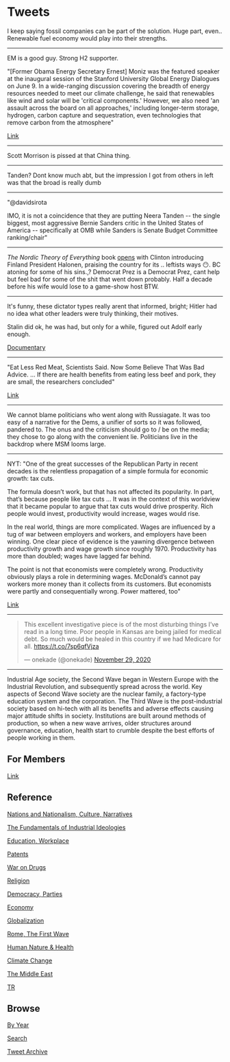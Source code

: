 # Tweets

I keep saying fossil companies can be part of the solution. Huge part,
even.. Renewable fuel economy would play into their strengths.

---

EM is a good guy. Strong H2 supporter.

"[Former Obama Energy Secretary Ernest] Moniz was the featured speaker
at the inaugural session of the Stanford University Global Energy
Dialogues on June 9. In a wide-ranging discussion covering the breadth
of energy resources needed to meet our climate challenge, he said that
renewables like wind and solar will be 'critical components.' However,
we also need 'an assault across the board on all approaches,'
including longer-term storage, hydrogen, carbon capture and
sequestration, even technologies that remove carbon from the
atmosphere"

[Link](https://energy.stanford.edu/news/energy-innovation-all-fronts-and-equity-needed-address-climate-change)

---

Scott Morrison is pissed at that China thing. 

---

Tanden? Dont know much abt, but the impression I got from others in
left was that the broad is really dumb

---

"@davidsirota

IMO, it is not a coincidence that they are putting Neera Tanden -- the
single biggest, most aggressive Bernie Sanders critic in the United
States of America -- specifically at OMB while Sanders is Senate
Budget Committee ranking/chair"

---

*The Nordic Theory of Everything* book [opens](2017/08/the-nordic-theory-of-everything.md)
with Clinton introducing Finland President Halonen, praising the country
for its .. leftists ways 😶. BC atoning for some of his sins.,? Democrat Prez
is a Democrat Prez, cant help but feel bad for some of the shit that went
down probably. Half a decade before his wife would lose to a game-show
host BTW.

---

It's funny, these dictator types really arent that informed, bright;
Hitler had no idea what other leaders were truly thinking, their
motives.

Stalin did ok, he was had, but only for a while, figured out Adolf early
enough.

[Documentary](https://youtu.be/E2zrqzvtWio?t=1382)

---

"Eat Less Red Meat, Scientists Said. Now Some Believe That Was Bad
Advice. ...  If there are health benefits from eating less beef and
pork, they are small, the researchers concluded"

[Link](https://www.nytimes.com/2019/09/30/health/red-meat-heart-cancer.html)

---

We cannot blame politicians who went along with Russiagate. It was too
easy of a narrative for the Dems, a unifier of sorts so it was
followed, pandered to. The onus and the criticism should go to / be on
the media; they chose to go along with the convenient lie. Politicians
live in the backdrop where MSM looms large.

---

NYT: "One of the great successes of the Republican Party in recent
decades is the relentless propagation of a simple formula for economic
growth: tax cuts.

The formula doesn’t work, but that has not affected its popularity. In
part, that’s because people like tax cuts ... It was in the context of
this worldview that it became popular to argue that tax cuts would
drive prosperity. Rich people would invest, productivity would
increase, wages would rise.

In the real world, things are more complicated. Wages are influenced
by a tug of war between employers and workers, and employers have been
winning. One clear piece of evidence is the yawning divergence between
productivity growth and wage growth since roughly 1970. Productivity
has more than doubled; wages have lagged far behind.

The point is not that economists were completely wrong. Productivity
obviously plays a role in determining wages. McDonald’s cannot pay
workers more money than it collects from its customers. But economists
were partly and consequentially wrong. Power mattered, too"

[Link](https://www.nytimes.com/2020/11/28/opinion/wages-economic-growth.html)

---

<blockquote class="twitter-tweet"><p lang="en" dir="ltr">This excellent investigative piece is of the most disturbing things I’ve read in a long time. Poor people in Kansas are being jailed for medical debt. So much would be healed in this country if we had Medicare for all. <a href="https://t.co/7sp6qfVjza">https://t.co/7sp6qfVjza</a></p>&mdash; onekade (@onekade) <a href="https://twitter.com/onekade/status/1332958417699397634?ref_src=twsrc%5Etfw">November 29, 2020</a></blockquote> <script async src="https://platform.twitter.com/widgets.js" charset="utf-8"></script>

---

Industrial Age society, the Second Wave began in Western Europe with
the Industrial Revolution, and subsequently spread across the
world. Key aspects of Second Wave society are the nuclear family, a
factory-type education system and the corporation. The Third Wave is
the post-industrial society based on hi-tech with all its benefits and
adverse effects causing major attitude shifts in society. Institutions
are built around methods of production, so when a new wave arrives,
older structures around governance, education, health start to crumble
despite the best efforts of people working in them.

## For Members

[Link](https://thirdwave-members.herokuapp.com)

## Reference

[Nations and Nationalism, Culture, Narratives](/2013/02/nations-and-nationalism.md)

[The Fundamentals of Industrial Ideologies](/2011/04/fundamentals-of-industrial-ideologies.md)

[Education, Workplace](2017/09/education-workplace.md)

[Patents](/2018/09/patents.md)

[War on Drugs](/2019/11/war-on-drugs.md)

[Religion](/2015/04/god-religion.md)

[Democracy, Parties](/2016/11/democracy.md)

[Economy](/2018/05/economy.md)

[Globalization](/2018/09/globalization.md)

[Rome, The First Wave](/2017/12/rome.md)

[Human Nature & Health](/2020/07/human-nature.md)

[Climate Change](/2018/12/climate.md)

[The Middle East](/2019/07/middleeast.md)

[TR](../tr)

## Browse

[By Year](years.md)

[Search](search.html)

[Tweet Archive](/tweets/README.md)

